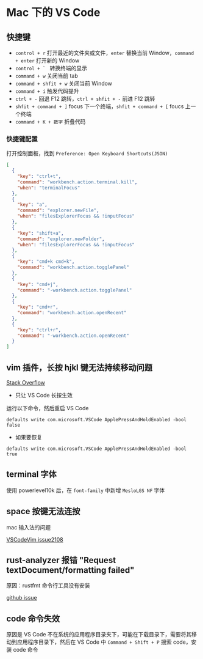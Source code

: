 # Mac 下的 VS Code

## 快捷键

- `control + r` 打开最近的文件夹或文件，`enter` 替换当前 Window，`command + enter` 打开新的 Window
- ``control + ` `` 转换终端的显示
- `command + w` 关闭当前 tab
- `command + shfit + w` 关闭当前 Window
- `command + i` 触发代码提升
- `ctrl + -` 回退 F12 跳转，`ctrl + shfit + -` 前进 F12 跳转
- `shfit + command + ]` focus 下一个终端，`shfit + command + [` foucs 上一个终端
- `command + K + 数字` 折叠代码

### 快捷键配置

打开控制面板，找到 `Preference: Open Keyboard Shortcuts(JSON)`

```json
[
  {
    "key": "ctrl+t",
    "command": "workbench.action.terminal.kill",
    "when": "terminalFocus"
  },
  {
    "key": "a",
    "command": "explorer.newFile",
    "when": "filesExplorerFocus && !inputFocus"
  },
  {
    "key": "shift+a",
    "command": "explorer.newFolder",
    "when": "filesExplorerFocus && !inputFocus"
  },
  {
    "key": "cmd+k cmd+k",
    "command": "workbench.action.togglePanel"
  },
  {
    "key": "cmd+j",
    "command": "-workbench.action.togglePanel"
  },
  {
    "key": "cmd+r",
    "command": "workbench.action.openRecent"
  },
  {
    "key": "ctrl+r",
    "command": "-workbench.action.openRecent"
  }
]
```

## vim 插件，长按 hjkl 键无法持续移动问题

[Stack Overflow](https://stackoverflow.com/questions/39972335/how-do-i-press-and-hold-a-key-and-have-it-repeat-in-vscode)

- 只让 VS Code 长按生效

运行以下命令，然后重启 VS Code

```shell
defaults write com.microsoft.VSCode ApplePressAndHoldEnabled -bool false
```

- 如果要恢复

```shell
defaults write com.microsoft.VSCode ApplePressAndHoldEnabled -bool true
```

## terminal 字体

使用 powerlevel10k 后，在 `font-family` 中新增 `MesloLGS NF` 字体

## space 按键无法连按

mac 输入法的问题

[VSCodeVim issue2108](https://github.com/VSCodeVim/Vim/issues/2108)

## rust-analyzer 报错 "Request textDocument/formatting failed"

原因：rustfmt 命令行工具没有安装

[github issue](https://github.com/rust-lang/rust-analyzer/issues/5036)

## code 命令失效

原因是 VS Code 不在系统的应用程序目录夹下，可能在下载目录下，需要将其移动到应用程序目录下，然后在 VS Code 中 `Command + Shift + P` 搜索 code，安装 code 命令

